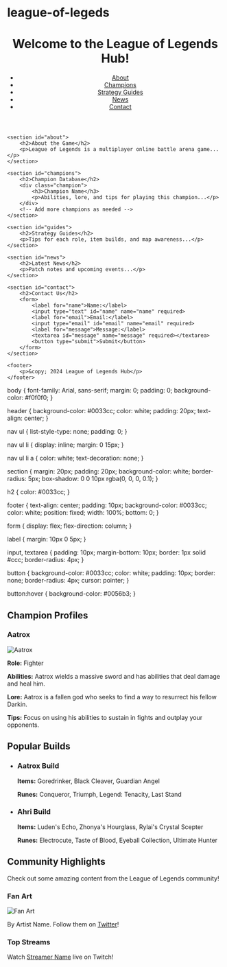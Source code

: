 # league-of-legeds
<!DOCTYPE html>
<html lang="en">
<head>
    <meta charset="UTF-8">
    <meta name="viewport" content="width=device-width, initial-scale=1.0">
    <title>League of Legends Hub</title>
    <link rel="stylesheet" href="styles.css">
</head>
<body>
    <header>
        <h1>Welcome to the League of Legends Hub!</h1>
        <nav>
            <ul>
                <li><a href="#about">About</a></li>
                <li><a href="#champions">Champions</a></li>
                <li><a href="#guides">Strategy Guides</a></li>
                <li><a href="#news">News</a></li>
                <li><a href="#contact">Contact</a></li>
            </ul>
        </nav>
    </header>

    <section id="about">
        <h2>About the Game</h2>
        <p>League of Legends is a multiplayer online battle arena game...</p>
    </section>

    <section id="champions">
        <h2>Champion Database</h2>
        <div class="champion">
            <h3>Champion Name</h3>
            <p>Abilities, lore, and tips for playing this champion...</p>
        </div>
        <!-- Add more champions as needed -->
    </section>

    <section id="guides">
        <h2>Strategy Guides</h2>
        <p>Tips for each role, item builds, and map awareness...</p>
    </section>

    <section id="news">
        <h2>Latest News</h2>
        <p>Patch notes and upcoming events...</p>
    </section>

    <section id="contact">
        <h2>Contact Us</h2>
        <form>
            <label for="name">Name:</label>
            <input type="text" id="name" name="name" required>
            <label for="email">Email:</label>
            <input type="email" id="email" name="email" required>
            <label for="message">Message:</label>
            <textarea id="message" name="message" required></textarea>
            <button type="submit">Submit</button>
        </form>
    </section>

    <footer>
        <p>&copy; 2024 League of Legends Hub</p>
    </footer>
</body>
</html>
body {
    font-family: Arial, sans-serif;
    margin: 0;
    padding: 0;
    background-color: #f0f0f0;
}

header {
    background-color: #0033cc;
    color: white;
    padding: 20px;
    text-align: center;
}

nav ul {
    list-style-type: none;
    padding: 0;
}

nav ul li {
    display: inline;
    margin: 0 15px;
}

nav ul li a {
    color: white;
    text-decoration: none;
}

section {
    margin: 20px;
    padding: 20px;
    background-color: white;
    border-radius: 5px;
    box-shadow: 0 0 10px rgba(0, 0, 0, 0.1);
}

h2 {
    color: #0033cc;
}

footer {
    text-align: center;
    padding: 10px;
    background-color: #0033cc;
    color: white;
    position: fixed;
    width: 100%;
    bottom: 0;
}

form {
    display: flex;
    flex-direction: column;
}

label {
    margin: 10px 0 5px;
}

input, textarea {
    padding: 10px;
    margin-bottom: 10px;
    border: 1px solid #ccc;
    border-radius: 4px;
}

button {
    background-color: #0033cc;
    color: white;
    padding: 10px;
    border: none;
    border-radius: 4px;
    cursor: pointer;
}

button:hover {
    background-color: #0056b3;
}
<section id="champion-profiles">
    <h2>Champion Profiles</h2>
    <div class="champion">
        <h3>Aatrox</h3>
        <img src="path/to/aatrox-image.jpg" alt="Aatrox" />
        <p><strong>Role:</strong> Fighter</p>
        <p><strong>Abilities:</strong> Aatrox wields a massive sword and has abilities that deal damage and heal him.</p>
        <p><strong>Lore:</strong> Aatrox is a fallen god who seeks to find a way to resurrect his fellow Darkin.</p>
        <p><strong>Tips:</strong> Focus on using his abilities to sustain in fights and outplay your opponents.</p>
    </div>
    <!-- Add more champion profiles as needed -->
</section>
<section id="popular-builds">
    <h2>Popular Builds</h2>
    <ul>
        <li>
            <h3>Aatrox Build</h3>
            <p><strong>Items:</strong> Goredrinker, Black Cleaver, Guardian Angel</p>
            <p><strong>Runes:</strong> Conqueror, Triumph, Legend: Tenacity, Last Stand</p>
        </li>
        <li>
            <h3>Ahri Build</h3>
            <p><strong>Items:</strong> Luden's Echo, Zhonya's Hourglass, Rylai's Crystal Scepter</p>
            <p><strong>Runes:</strong> Electrocute, Taste of Blood, Eyeball Collection, Ultimate Hunter</p>
        </li>
        <!-- Add more builds as needed -->
    </ul>
</section>
<section id="community-highlights">
    <h2>Community Highlights</h2>
    <p>Check out some amazing content from the League of Legends community!</p>
    <div class="highlight">
        <h3>Fan Art</h3>
        <img src="path/to/fan-art.jpg" alt="Fan Art" />
        <p>By Artist Name. Follow them on <a href="link/to/artist">Twitter</a>!</p>
    </div>
    <div class="highlight">
        <h3>Top Streams</h3>
        <p>Watch <a href="link/to/streamer">Streamer Name</a> live on Twitch!</p>
    </div>
    <!-- Add more highlights as needed -->
</section>
